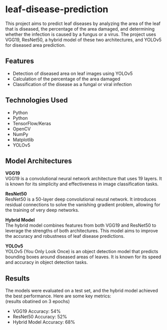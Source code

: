 
# leaf-disease-prediction

This project aims to predict leaf diseases by analyzing the area of the leaf that is diseased, the percentage of the area damaged, and determining whether the infection is caused by a fungus or a virus. The project uses VGG19, ResNet50, a hybrid model of these two architectures, and YOLOv5 for diseased area prediction.




## Features

- Detection of diseased area on leaf images using YOLOv5
- Calculation of the percentage of the area damaged
- Classification of the disease as a fungal or viral infection



## Technologies Used

- Python
- Python
- TensorFlow/Keras
- OpenCV
- NumPy
- Matplotlib
- YOLOv5


## Model Architectures
**VGG19**\
VGG19 is a convolutional neural network architecture that uses 19 layers. It is known for its simplicity and effectiveness in image classification tasks.

**ResNet50**\
ResNet50 is a 50-layer deep convolutional neural network. It introduces residual connections to solve the vanishing gradient problem, allowing for the training of very deep networks.

**Hybrid Model**\
The hybrid model combines features from both VGG19 and ResNet50 to leverage the strengths of both architectures. This model aims to improve the accuracy and robustness of leaf disease predictions.

**YOLOv5**\
YOLOv5 (You Only Look Once) is an object detection model that predicts bounding boxes around diseased areas of leaves. It is known for its speed and accuracy in object detection tasks.
## Results
The models were evaluated on a test set, and the hybrid model achieved the best performance. Here are some key metrics:\
(results obatined on 3 epochs)
- VGG19 Accuracy: 54%
- ResNet50 Accuracy: 52%
- Hybrid Model Accuracy: 68%
